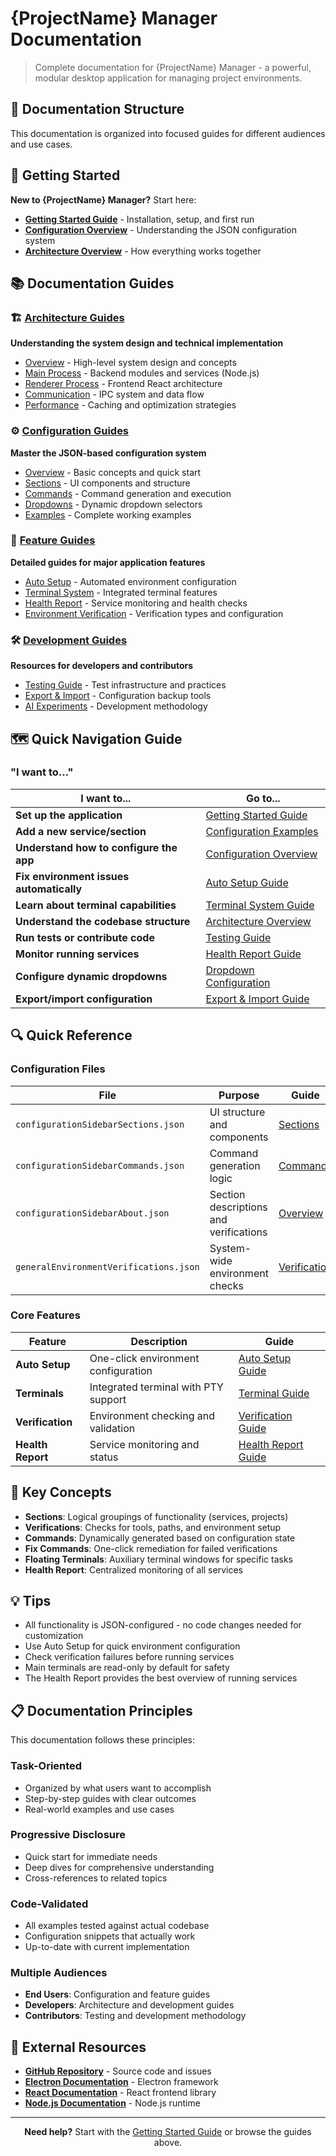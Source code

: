 # {ProjectName} Manager Documentation

> Complete documentation for {ProjectName} Manager - a powerful, modular desktop application for managing project environments.

## 📖 Documentation Structure

This documentation is organized into focused guides for different audiences and use cases.

## 🚀 Getting Started

**New to {ProjectName} Manager?** Start here:

- **[Getting Started Guide](getting-started.md)** - Installation, setup, and first run
- **[Configuration Overview](configuration/overview.md)** - Understanding the JSON configuration system
- **[Architecture Overview](architecture/overview.md)** - How everything works together

## 📚 Documentation Guides

### 🏗️ [Architecture Guides](architecture/)
**Understanding the system design and technical implementation**

- [Overview](architecture/overview.md) - High-level system design and concepts
- [Main Process](architecture/main-process.md) - Backend modules and services (Node.js)
- [Renderer Process](architecture/renderer.md) - Frontend React architecture
- [Communication](architecture/communication.md) - IPC system and data flow
- [Performance](architecture/performance.md) - Caching and optimization strategies

### ⚙️ [Configuration Guides](configuration/)
**Master the JSON-based configuration system**

- [Overview](configuration/overview.md) - Basic concepts and quick start
- [Sections](configuration/sections.md) - UI components and structure
- [Commands](configuration/commands.md) - Command generation and execution
- [Dropdowns](configuration/dropdowns.md) - Dynamic dropdown selectors
- [Examples](configuration/examples.md) - Complete working examples

### 🎯 [Feature Guides](features/)
**Detailed guides for major application features**

- [Auto Setup](features/auto-setup.md) - Automated environment configuration
- [Terminal System](features/terminal-system.md) - Integrated terminal features
- [Health Report](features/health-report.md) - Service monitoring and health checks
- [Environment Verification](features/verification.md) - Verification types and configuration

### 🛠️ [Development Guides](development/)
**Resources for developers and contributors**

- [Testing Guide](development/testing.md) - Test infrastructure and practices
- [Export & Import](development/export-import.md) - Configuration backup tools
- [AI Experiments](development/ai-experiments.md) - Development methodology

## 🗺️ Quick Navigation Guide

### "I want to..."

| I want to... | Go to... |
|---------------|----------|
| **Set up the application** | [Getting Started Guide](getting-started.md) |
| **Add a new service/section** | [Configuration Examples](configuration/examples.md) |
| **Understand how to configure the app** | [Configuration Overview](configuration/overview.md) |
| **Fix environment issues automatically** | [Auto Setup Guide](features/auto-setup.md) |
| **Learn about terminal capabilities** | [Terminal System Guide](features/terminal-system.md) |
| **Understand the codebase structure** | [Architecture Overview](architecture/overview.md) |
| **Run tests or contribute code** | [Testing Guide](development/testing.md) |
| **Monitor running services** | [Health Report Guide](features/health-report.md) |
| **Configure dynamic dropdowns** | [Dropdown Configuration](configuration/dropdowns.md) |
| **Export/import configuration** | [Export & Import Guide](development/export-import.md) |

## 🔍 Quick Reference

### Configuration Files
| File | Purpose | Guide |
|------|---------|-------|
| `configurationSidebarSections.json` | UI structure and components | [Sections](configuration/sections.md) |
| `configurationSidebarCommands.json` | Command generation logic | [Commands](configuration/commands.md) |
| `configurationSidebarAbout.json` | Section descriptions and verifications | [Overview](configuration/overview.md) |
| `generalEnvironmentVerifications.json` | System-wide environment checks | [Verification](features/verification.md) |

### Core Features
| Feature | Description | Guide |
|---------|-------------|-------|
| **Auto Setup** | One-click environment configuration | [Auto Setup Guide](features/auto-setup.md) |
| **Terminals** | Integrated terminal with PTY support | [Terminal Guide](features/terminal-system.md) |
| **Verification** | Environment checking and validation | [Verification Guide](features/verification.md) |
| **Health Report** | Service monitoring and status | [Health Report Guide](features/health-report.md) |

## 🔑 Key Concepts

- **Sections**: Logical groupings of functionality (services, projects)
- **Verifications**: Checks for tools, paths, and environment setup
- **Commands**: Dynamically generated based on configuration state
- **Fix Commands**: One-click remediation for failed verifications
- **Floating Terminals**: Auxiliary terminal windows for specific tasks
- **Health Report**: Centralized monitoring of all services

## 💡 Tips

- All functionality is JSON-configured - no code changes needed for customization
- Use Auto Setup for quick environment configuration
- Check verification failures before running services
- Main terminals are read-only by default for safety
- The Health Report provides the best overview of running services

## 📋 Documentation Principles

This documentation follows these principles:

### **Task-Oriented**
- Organized by what users want to accomplish
- Step-by-step guides with clear outcomes
- Real-world examples and use cases

### **Progressive Disclosure**
- Quick start for immediate needs
- Deep dives for comprehensive understanding
- Cross-references to related topics

### **Code-Validated**
- All examples tested against actual codebase
- Configuration snippets that actually work
- Up-to-date with current implementation

### **Multiple Audiences**
- **End Users**: Configuration and feature guides
- **Developers**: Architecture and development guides
- **Contributors**: Testing and development methodology

## 🔗 External Resources

- **[GitHub Repository](https://github.com/sagy101/ProjectName-Manager)** - Source code and issues
- **[Electron Documentation](https://electronjs.org/docs)** - Electron framework
- **[React Documentation](https://reactjs.org/docs)** - React frontend library
- **[Node.js Documentation](https://nodejs.org/docs)** - Node.js runtime

---

<div align="center">
  <strong>Need help?</strong> Start with the <a href="getting-started.md">Getting Started Guide</a> or browse the guides above.
</div> 
